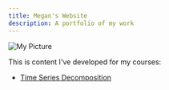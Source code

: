 ```yaml
---
title: Megan's Website
description: A portfolio of my work
---
```


![My Picture](/pics/PhotoSelf.png)

This is content I've developed for my courses:

- [Time Series Decomposition](/timeseries/index.md)
